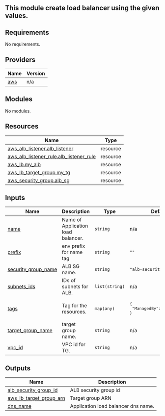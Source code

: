 ## This module create load balancer using the given values.
<!-- BEGIN_TF_DOCS -->
## Requirements

No requirements.

## Providers

| Name | Version |
|------|---------|
| <a name="provider_aws"></a> [aws](#provider\_aws) | n/a |

## Modules

No modules.

## Resources

| Name | Type |
|------|------|
| [aws_alb_listener.alb_listener](https://registry.terraform.io/providers/hashicorp/aws/latest/docs/resources/alb_listener) | resource |
| [aws_alb_listener_rule.alb_listener_rule](https://registry.terraform.io/providers/hashicorp/aws/latest/docs/resources/alb_listener_rule) | resource |
| [aws_lb.my_alb](https://registry.terraform.io/providers/hashicorp/aws/latest/docs/resources/lb) | resource |
| [aws_lb_target_group.my_tg](https://registry.terraform.io/providers/hashicorp/aws/latest/docs/resources/lb_target_group) | resource |
| [aws_security_group.alb_sg](https://registry.terraform.io/providers/hashicorp/aws/latest/docs/resources/security_group) | resource |

## Inputs

| Name | Description | Type | Default | Required |
|------|-------------|------|---------|:--------:|
| <a name="input_name"></a> [name](#input\_name) | Name of Application load balancer. | `string` | n/a | yes |
| <a name="input_prefix"></a> [prefix](#input\_prefix) | env prefix for name tag | `string` | `""` | no |
| <a name="input_security_group_name"></a> [security\_group\_name](#input\_security\_group\_name) | ALB SG name. | `string` | `"alb-security-group"` | no |
| <a name="input_subnets_ids"></a> [subnets\_ids](#input\_subnets\_ids) | IDs of subnets for ALB. | `list(string)` | n/a | yes |
| <a name="input_tags"></a> [tags](#input\_tags) | Tag for the resources. | `map(any)` | <pre>{<br>  "ManagedBy": "Terraform"<br>}</pre> | no |
| <a name="input_target_group_name"></a> [target\_group\_name](#input\_target\_group\_name) | target group name. | `string` | n/a | yes |
| <a name="input_vpc_id"></a> [vpc\_id](#input\_vpc\_id) | VPC id for TG. | `string` | n/a | yes |

## Outputs

| Name | Description |
|------|-------------|
| <a name="output_alb_security_group_id"></a> [alb\_security\_group\_id](#output\_alb\_security\_group\_id) | ALB security group id |
| <a name="output_aws_lb_target_group_arn"></a> [aws\_lb\_target\_group\_arn](#output\_aws\_lb\_target\_group\_arn) | Target group ARN |
| <a name="output_dns_name"></a> [dns\_name](#output\_dns\_name) | Application load balancer dns name. |
<!-- END_TF_DOCS -->